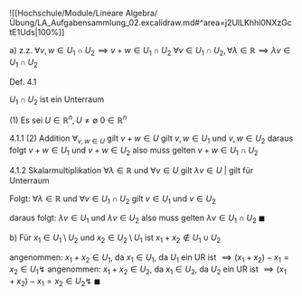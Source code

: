 ![[Hochschule/Module/Lineare Algebra/Übung/LA_Aufgabensammlung_02.excalidraw.md#^area=j2UlLKhhl0NXzGctE1Uds|100%]]

a)
z.z.
$\forall v,w \in U_{1} \cap U_{2} \implies v +w \in U_{1} \cap U_{2}$
$\forall v \in U_{1} \cap U_{2}, \forall\lambda \in \mathbb{R} \implies\lambda v \in U_{1} \cap U_{2}$

Def. 4.1

$U_{1} \cap U_{2}$ ist ein Unterraum

(1)
Es sei $U \in \mathbb{R}^{n}, U \neq \emptyset$
$0 \in \mathbb{R}^{n}$

4.1.1
(2) Addition
$\forall_{v,w \in U}$ gilt $v+w \in U$
gilt $v,w \in U_{1}$ und $v,w \in U_{2}$
daraus folgt $v+w \in U_{1}$ und $v+w \in U_{2}$
also muss gelten $v+w \in U_{1} \cap U_{2}$

4.1.2 Skalarmultiplikation
$\forall \lambda \in \mathbb{R}$ und $\forall v \in U$ gilt $\lambda v \in U$ | gilt für Unterraum

Folgt: $\forall\lambda \in \mathbb{R}$ und $\forall v \in U_{1} \cap U_{2}$
gilt $v \in U_{1}$ und $v \in U_{2}$

daraus folgt: $\lambda v \in U_{1}$ und $\lambda v \in U_{2}$
also muss gelten $\lambda v  \in U_{1} \cap U_{2}$
$\blacksquare$

b)
Für $x_{1} \in U_{1}\setminus U_{2}$ und $x_{2} \in U_{2} \setminus U_{1}$ ist $x_{1}+x_{2}\not\in U_{1} \cup U_{2}$

angenommen:
$x_{1}+ x_{2} \in U_{1}$, da $x_{1} \in U_{1}$, da $U_{1}$ ein UR ist
$\implies (x_{1}+x_{2})-x_{1}=x_{2} \in U_{1} ↯$
angenommen:
$x_{1}+ x_{2} \in U_{2}$, da $x_{1} \in U_{2}$, da $U_{2}$ ein UR ist
$\implies (x_{1}+x_{2})-x_{1}=x_{2} \in U_{2} ↯$
$\blacksquare$

